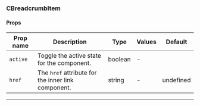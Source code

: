 ### CBreadcrumbItem

#### Props

| Prop name           | Description                                        | Type    | Values | Default   |
| ------------------- | -------------------------------------------------- | ------- | ------ | --------- |
| <code>active</code> | Toggle the active state for the component.         | boolean | -      |           |
| <code>href</code>   | The `href` attribute for the inner link component. | string  | -      | undefined |

---
